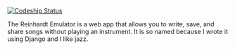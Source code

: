 [ ![Codeship Status](https://app.codeship.com/projects/358b9220-3919-0135-ccee-42963bd14445/status?branch=master)](https://app.codeship.com/projects/228106)

The Reinhardt Emulator is a web app that allows you to write, save, and share songs without playing an instrument. It is so named because I wrote it using Django and I like jazz.
